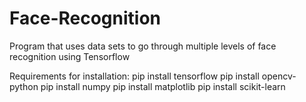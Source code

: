 # Face-Recognition
Program that uses data sets to go through multiple levels of face recognition using Tensorflow

Requirements for installation:
pip install tensorflow
pip install opencv-python
pip install numpy
pip install matplotlib
pip install scikit-learn
